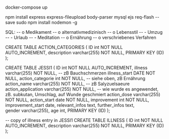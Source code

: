 docker-compose up

npm install express express-fileupload body-parser mysql ejs req-flash --save
sudo npm install nodemon -g




SQL:
-- o Medikament
-- o alternativmedizinisch
-- o Lebensstil
-- 	- Umzug
-- 	- Urlaub
-- 	- Meditation
-- o Ernährung
-- o verschriebenes Verfahren

CREATE TABLE ACTION_CATEGORIES (
	ID int NOT NULL AUTO_INCREMENT,
	description varchar(255) NOT NULL,
	PRIMARY KEY (ID)
);

CREATE TABLE JESSI1 (
  ID int NOT NULL AUTO_INCREMENT,
  illness varchar(255) NOT NULL,		-- zB Bauchschmerzen
  illness_start DATE NOT NULL,
  action_categorie int NOT NULL,		-- siehe oben, zB Ernährung
  action_name varchar(255) NOT NULL,	-- zB Salyzuelsaeure
  action_application varchar(255) NOT NULL, -- wie wurde es angewendet, zB. subkutan, Umschlag, auf Wunde geschmiert
  action_dose varchar(255) NOT NULL,
  action_start date NOT NULL,
  improvement int NOT NULL,
  improvement_start date,
  relevant_infos text,
  further_infos text,   
  gender varchar(255),
  age int,
  PRIMARY KEY (ID)
);

-- copy of illness entry in JESSI1
CREATE TABLE ILLNESS (
	ID int NOT NULL AUTO_INCREMENT,
	description varchar(255) NOT NULL,
	PRIMARY KEY (ID)
);

